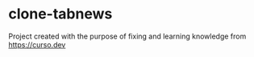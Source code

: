 # clone-tabnews
Project created with the purpose of fixing and learning knowledge from https://curso.dev

